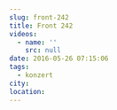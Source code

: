 ```yaml
---
slug: front-242
title: Front 242
videos:
  - name: ''
    src: null
date: 2016-05-26 07:15:06
tags:
  - konzert
city:
location:
---
```

